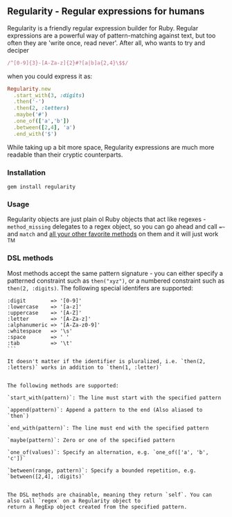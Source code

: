 ## Regularity - Regular expressions for humans

Regularity is a friendly regular expression builder for Ruby. Regular expressions are a powerful way of 
pattern-matching against text, but too often they are 'write once, read never'. After all, who wants to try and deciper

```ruby
/^[0-9]{3}-[A-Za-z]{2}#?[a|b]a{2,4}\$$/
```

when you could express it as:

```ruby
Regularity.new
  .start_with(3, :digits)
  .then('-')
  .then(2, :letters)
  .maybe('#')
  .one_of(['a','b'])
  .between([2,4], 'a')
  .end_with('$')
```

While taking up a bit more space, Regularity expressions are much more readable than their cryptic counterparts.

### Installation

```
gem install regularity
```

### Usage

Regularity objects are just plain ol Ruby objects that act like regexes - `method_missing` delegates to a regex object,
so you can go ahead and call `=~` and `match` and [all your other favorite methods](http://www.ruby-doc.org/core-1.9.3/Regexp.html)
on them and it will just work <sup>TM</sup>

### DSL methods

Most methods accept the same pattern signature - you can either specify a patterned constraint such as `then("xyz")`, 
or a numbered constraint such as `then(2, :digits)`. The following special identifers are supported:

````
:digit        => '[0-9]'
:lowercase    => '[a-z]'
:uppercase    => '[A-Z]'
:letter       => '[A-Za-z]'
:alphanumeric => '[A-Za-z0-9]'
:whitespace   => '\s'
:space        => ' '
:tab          => '\t'
```

It doesn't matter if the identifier is pluralized, i.e. `then(2, :letters)` works in addition to `then(1, :letter)`


The following methods are supported:

`start_with(pattern)`: The line must start with the specified pattern

`append(pattern)`: Append a pattern to the end (Also aliased to `then`)

`end_with(pattern)`: The line must end with the specified pattern

`maybe(pattern)`: Zero or one of the specified pattern

`one_of(values)`: Specify an alternation, e.g. `one_of(['a', 'b', 'c'])`

`between(range, pattern)`: Specify a bounded repetition, e.g. `between([2,4], :digits)`


The DSL methods are chainable, meaning they return `self`. You can also call `regex` on a Regularity object to 
return a RegExp object created from the specified pattern.
